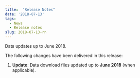 ```yaml
---
title:  "Release Notes"
date: '2018-07-13'
tags:
  - News
  - Release notes
slug: 2018-07-13-rn
---
```


Data updates up to June 2018.

The following changes have been delivered in this release:

1. **Update**: Data download files updated up to **June 2018** (when applicable).
